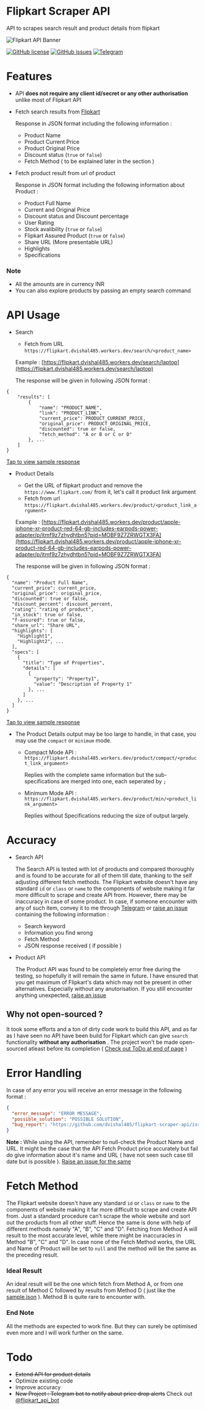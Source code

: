 # Flipkart Scraper API
API to scrapes search result and product details from flipkart

![Flipkart API Banner](./banner.png)

[![GitHub license](https://img.shields.io/github/license/dvishal485/flipkart-scraper-api)](https://github.com/dvishal485/flipkart-scraper-api/blob/main/LICENSE) [![GitHub issues](https://img.shields.io/github/issues/dvishal485/flipkart-scraper-api)](https://github.com/dvishal485/flipkart-scraper-api/issues) [![Telegram](https://img.shields.io/badge/chat-Telegram-blue)](https://t.me/dvishal485)

# Features

  - API **does not require any client id/secret or any other authorisation** unlike most of Flipkart API
  - Fetch search results from [Flipkart](https://www.flipkart.com/)

    Response in JSON format including the following information :
    - Product Name
    - Product Current Price
    - Product Original Price
    - Discount status (`true` or `false`)
    - Fetch Method ( to be explained later in the section )
  - Fetch product result from url of product

    Response in JSON format including the following information about Product :
      - Product Full Name
      - Current and Original Price
      - Discount status and Discount percentage
      - User Rating
      - Stock avalibility (`true` or `false`)
      - Flipkart Assured Product (`true` or `false`)
      - Share URL (More presentable URL)
      - Highlights
      - Specifications


### Note
- All the amounts are in currency INR
- You can also explore products by passing an empty search command

# API Usage
  - Search

    - Fetch from URL `https://flipkart.dvishal485.workers.dev/search/<product_name>`

    Example : [https://flipkart.dvishal485.workers.dev/search/laptop](https://flipkart.dvishal485.workers.dev/search/laptop)
    
    The response will be given in following JSON format : 
```
{
    "results": [
        {
            "name": "PRODUCT_NAME",
            "link": "PRODUCT_LINK",
            "current_price": PRODUCT_CURRENT_PRICE,
            "original_price": PRODUCT_ORIGINAL_PRICE,
            "discounted": true or false,
            "fetch_method": "A or B or C or D"
        }, ...
    ]
}
```
  [Tap to view sample response](https://dvishal485.github.io/flipkart-scraper-api/sample-search.json)

  - Product Details
    - Get the URL of flipkart product and remove the `https://www.flipkart.com/` from it, let's call it product link argument
    - Fetch from url `https://flipkart.dvishal485.workers.dev/product/<product_link_argument>`

    Example : [https://flipkart.dvishal485.workers.dev/product/apple-iphone-xr-product-red-64-gb-includes-earpods-power-adapter/p/itmf9z7zhydhtbn5?pid=MOBF9Z7ZRWGTX3FA](https://flipkart.dvishal485.workers.dev/product/apple-iphone-xr-product-red-64-gb-includes-earpods-power-adapter/p/itmf9z7zhydhtbn5?pid=MOBF9Z7ZRWGTX3FA)

    
    The response will be given in following JSON format : 
```
{
  "name": "Product Full Name",
  "current_price": current_price,
  "original_price": original_price,
  "discounted": true or false,
  "discount_percent": discount_percent,
  "rating": "rating of product",
  "in_stock": true or false,
  "f-assured": true or false,
  "share_url": "Share URL",
  "highlights": [
    "Highlight1",
    "Highlight2", ...
  ],
  "specs": [
    {
      "title": "Type of Properties",
      "details": [
        {
          "property": "Property1",
          "value": "Description of Property 1"
        }, ...
      ]
    }, ...
  ]
}
```
  [Tap to view sample response](https://dvishal485.github.io/flipkart-scraper-api/sample-product.json)

  - The Product Details output may be too large to handle, in that case, you may use the `compact` or `minimum` mode.

    - Compact Mode
      API : `https://flipkart.dvishal485.workers.dev/product/compact/<product_link_argument>`
    
      Replies with the complete same information but the sub-specifications are merged into one, each seperated by `; `
    
    - Minimum Mode
      API : `https://flipkart.dvishal485.workers.dev/product/min/<product_link_argument>`
    
      Replies without Specifications reducing the size of output largely.
    
  
# Accuracy
  - Search API

    The Search API is tested with lot of products and compared thoroughly and is found to be accurate for all of them till date, thanking to the self adjusting different fetch methods. The Flipkart website doesn't have any standard `id` or `class` or `name` to the components of website making it far more difficult to scrape and create API from. However, there may be inaccuracy in case of some product. In case, if someone encounter with any of such item, convey it to me through [Telegram](https://t.me/dvishal485) or [raise an issue](https://github.com/dvishal485/flipkart-scraper-api/issues) containing the following information :
    - Search keyword
    - Information you find wrong
    - Fetch Method
    - JSON response received ( if possible )

  - Product API

    The Product API was found to be completely error free during the testing, so hopefully it will remain the same in future. I have ensured that you get maximum of Flipkart's data which may not be present in other alternatives. Especially without any anutorisation. If you still encounter anything unexpected, [raise an issue](https://github.com/dvishal485/flipkart-scraper-api/issues)

## Why not open-sourced ?
It took some efforts and a ton of dirty code work to build this API, and as far as I have seen no API have been build for Flipkart which can give `search` functionality **without any authorisation** . The project won't be made open-sourced atleast before its completion ( [Check out ToDo at end of page](https://github.com/dvishal485/flipkart-scraper-api/blob/main/index.md#Todo) )

# Error Handling
  In case of any error you will receive an error message in the following format :
```json
{
  "error_message": "ERROR MESSAGE",
  "possible_solution": "POSSIBLE SOLUTION",
  "bug_report": "https://github.com/dvishal485/flipkart-scraper-api/issues"
}
```
  
  **Note :** While using the API, remember to null-check the Product Name and URL. It might be the case that the API Fetch Product price accurately but fail do give information about it's name and URL ( have not seen such case till date but is possible ). [Raise an issue for the same](https://github.com/dvishal485/flipkart-scraper-api/issues)
  
# Fetch Method
The Flipkart website doesn't have any standard `id` or `class` or `name` to the components of website making it far more difficult to scrape and create API from. Just a standard procedure can't scrape the whole website and sort out the products from all other stuff. Hence the same is done with help of different methods namely "A", "B", "C" and "D". Fetching from Method A will result to the most accurate level, while there might be inaccuracies in Method "B", "C" and "D". In case none of the Fetch Method works, the URL and Name of Product will be set to `null` and the method will be the same as the preceding result.

### Ideal Result
An ideal result will be the one which fetch from Method A, or from one result of Method C followed by results from Method D ( just like the [sample.json](https://dvishal485.github.io/flipkart-scraper-api/sample.json) ). Method B is quite rare to encounter with.

### End Note
All the methods are expected to work fine. But they can surely be optimised even more and I will work further on the same.

# Todo
  - ~~Extend API for product details~~
  - Optimize existing code
  - Improve accuracy
  - ~~New Project : Telegram bot to notify about price drop alerts~~ Check out [@flipkart_api_bot](https://t.me/flipkart_api_bot)

